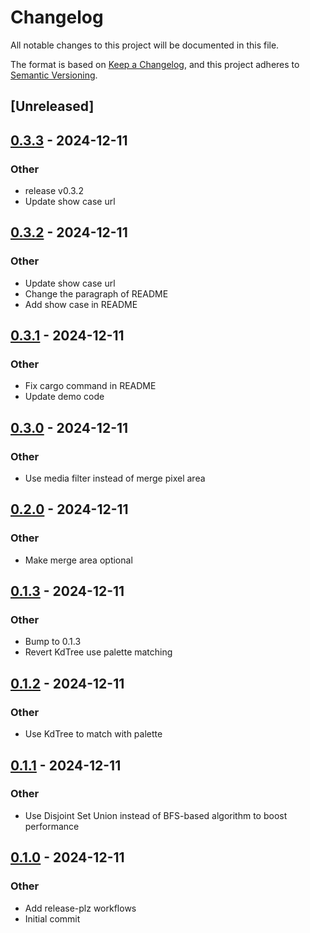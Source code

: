 # Changelog

All notable changes to this project will be documented in this file.

The format is based on [Keep a Changelog](https://keepachangelog.com/en/1.0.0/),
and this project adheres to [Semantic Versioning](https://semver.org/spec/v2.0.0.html).

## [Unreleased]

## [0.3.3](https://github.com/AllenDang/color_reducer/compare/v0.3.2...v0.3.3) - 2024-12-11

### Other

- release v0.3.2
- Update show case url

## [0.3.2](https://github.com/AllenDang/color_reducer/compare/v0.3.1...v0.3.2) - 2024-12-11

### Other

- Update show case url
- Change the paragraph of README
- Add show case in README

## [0.3.1](https://github.com/AllenDang/color_reducer/compare/v0.3.0...v0.3.1) - 2024-12-11

### Other

- Fix cargo command in README
- Update demo code

## [0.3.0](https://github.com/AllenDang/color_reducer/compare/v0.2.0...v0.3.0) - 2024-12-11

### Other

- Use media filter instead of merge pixel area

## [0.2.0](https://github.com/AllenDang/color_reducer/compare/v0.1.3...v0.2.0) - 2024-12-11

### Other

- Make merge area optional

## [0.1.3](https://github.com/AllenDang/color_reducer/compare/v0.1.2...v0.1.3) - 2024-12-11

### Other

- Bump to 0.1.3
- Revert KdTree use palette matching

## [0.1.2](https://github.com/AllenDang/color_reducer/compare/v0.1.1...v0.1.2) - 2024-12-11

### Other

- Use KdTree to match with palette

## [0.1.1](https://github.com/AllenDang/color_reducer/compare/v0.1.0...v0.1.1) - 2024-12-11

### Other

- Use Disjoint Set Union instead of BFS-based algorithm to boost performance

## [0.1.0](https://github.com/AllenDang/color_reducer/releases/tag/v0.1.0) - 2024-12-11

### Other

- Add release-plz workflows
- Initial commit
